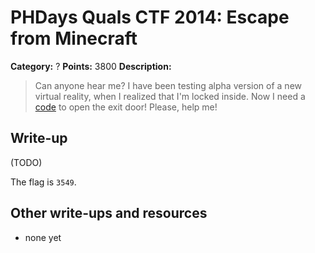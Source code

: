 # PHDays Quals CTF 2014: Escape from Minecraft

**Category:** ?
**Points:** 3800
**Description:**

> Can anyone hear me?
> I have been testing alpha version of a new virtual reality, when I realized that I'm locked inside. Now I need a [code](minecraft_escape.rar.1e84e09e92c0b83a149fccd64516e02a) to open the exit door!
> Please, help me! 

## Write-up

(TODO)

The flag is `3549`.

## Other write-ups and resources

* none yet
